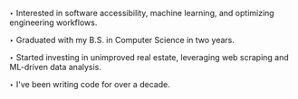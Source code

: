 ‣ Interested in software accessibility, machine learning, and optimizing engineering workflows.

‣ Graduated with my B.S. in Computer Science in two years.

‣ Started investing in unimproved real estate, leveraging web scraping and ML-driven data analysis.

‣ I've been writing code for over a decade.
